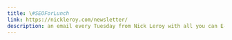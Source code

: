 ```yaml
---
title: \#SEOForLunch
link: https://nickleroy.com/newsletter/
description: an email every Tuesday from Nick Leroy with all you can E-A-T updates about SEO
---
```


